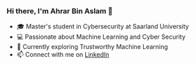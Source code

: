 ### Hi there, I'm Ahrar Bin Aslam 👋

- 🎓 Master's student in Cybersecurity at Saarland University
- 💻 Passionate about Machine Learning and Cyber Security
- 🌱 Currently exploring Trustworthy Machine Learning
- 📫 Connect with me on [LinkedIn](https://www.linkedin.com/in/ahrarbinaslam23/)
